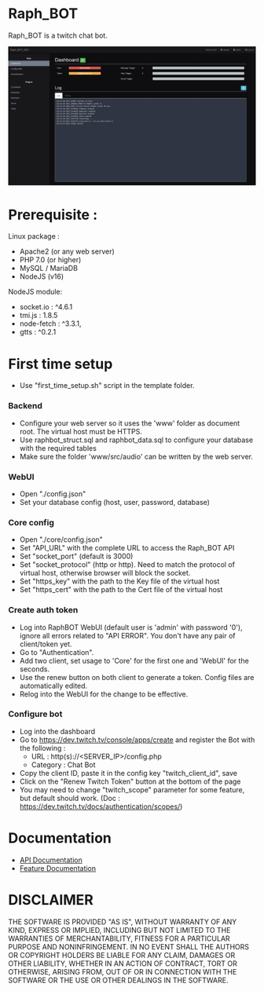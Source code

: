 # Raph_BOT

Raph_BOT is a twitch chat bot.

![Raph_BOT](./screenshot.png)

# Prerequisite : 

Linux package :
- Apache2 (or any web server)
- PHP 7.0 (or higher)
- MySQL / MariaDB
- NodeJS (v16)

NodeJS module: 
- socket.io : ^4.6.1
- tmi.js : 1.8.5
- node-fetch : ^3.3.1,
- gtts : ^0.2.1

# First time setup

- Use "first_time_setup.sh" script in the template folder.

### Backend
- Configure your web server so it uses the 'www' folder as document root. The virtual host must be HTTPS.
- Use raphbot_struct.sql and raphbot_data.sql to configure your database with the required tables
- Make sure the folder 'www/src/audio' can be written by the web server.

### WebUI
- Open "./config.json"
- Set your database config (host, user, password, database)

### Core config
- Open "./core/config.json"
- Set "API_URL" with the complete URL to access the Raph_BOT API
- Set "socket_port" (default is 3000)
- Set "socket_protocol" (http or http). Need to match the protocol of virtual host, otherwise browser will block the socket.
- Set "https_key" with the path to the Key file of the virtual host
- Set "https_cert" with the path to the Cert file of the virtual host

### Create auth token
- Log into RaphBOT WebUI (default user is 'admin' with password '0'), ignore all errors related to "API ERROR". You don't have any pair of client/token yet.
- Go to "Authentication". 
- Add two client, set usage to 'Core' for the first one and 'WebUI' for the seconds. 
- Use the renew button on both client to generate a token. Config files are automatically edited.
- Relog into the WebUI for the change to be effective.

### Configure bot
- Log into the dashboard
- Go to https://dev.twitch.tv/console/apps/create and register the Bot with the following :
    - URL : http(s)://<SERVER_IP>/config.php 
    - Category : Chat Bot
- Copy the client ID, paste it in the config key "twitch_client_id", save
- Click on the "Renew Twitch Token" button at the bottom of the page
- You may need to change "twitch_scope" parameter for some feature, but default should work. (Doc : https://dev.twitch.tv/docs/authentication/scopes/)

# Documentation

- [API Documentation](doc/api/readme.md)
- [Feature Documentation](doc/feature/readme.md)

# DISCLAIMER

THE SOFTWARE IS PROVIDED "AS IS", WITHOUT WARRANTY OF ANY KIND, EXPRESS OR IMPLIED, INCLUDING BUT NOT LIMITED TO THE WARRANTIES OF MERCHANTABILITY, FITNESS FOR A PARTICULAR PURPOSE AND NONINFRINGEMENT. IN NO EVENT SHALL THE AUTHORS OR COPYRIGHT HOLDERS BE LIABLE FOR ANY CLAIM, DAMAGES OR OTHER LIABILITY, WHETHER IN AN ACTION OF CONTRACT, TORT OR OTHERWISE, ARISING FROM, OUT OF OR IN CONNECTION WITH THE SOFTWARE OR THE USE OR OTHER DEALINGS IN THE SOFTWARE.